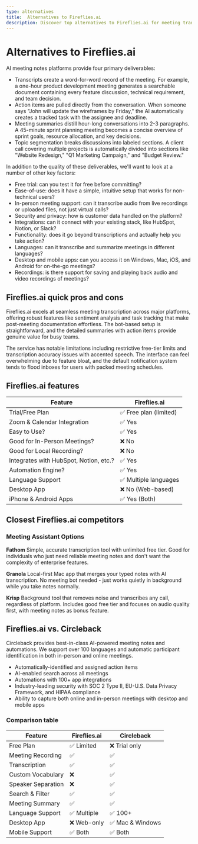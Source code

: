 ```yaml
---
type: alternatives
title:  Alternatives to Fireflies.ai  
description: Discover top alternatives to Fireflies.ai for meeting transcription and analysis. Compare features with Circleback and find the best solution for your needs.
---
```


# Alternatives to Fireflies.ai    
AI meeting notes platforms provide four primary deliverables:  
  
* Transcripts create a word-for-word record of the meeting. For example, a one-hour product development meeting generates a searchable document containing every feature discussion, technical requirement, and team decision.  
* Action items are pulled directly from the conversation. When someone says "John will update the wireframes by Friday," the AI automatically creates a tracked task with the assignee and deadline.  
* Meeting summaries distill hour-long conversations into 2-3 paragraphs. A 45-minute sprint planning meeting becomes a concise overview of sprint goals, resource allocation, and key decisions.  
* Topic segmentation breaks discussions into labeled sections. A client call covering multiple projects is automatically divided into sections like "Website Redesign," "Q1 Marketing Campaign," and "Budget Review."  
  
In addition to the quality of these deliverables, we'll want to look at a number of other key factors:  
  
* Free trial: can you test it for free before committing?  
* Ease-of-use: does it have a simple, intuitive setup that works for non-technical users?  
* In-person meeting support: can it transcribe audio from live recordings or uploaded files, not just virtual calls?  
* Security and privacy: how is customer data handled on the platform?  
* Integrations: can it connect with your existing stack, like HubSpot, Notion, or Slack?  
* Functionality: does it go beyond transcriptions and actually help you take action?  
* Languages: can it transcribe and summarize meetings in different languages?  
* Desktop and mobile apps: can you access it on Windows, Mac, iOS, and Android for on-the-go meetings?  
* Recordings: is there support for saving and playing back audio and video recordings of meetings?    
## Fireflies.ai quick pros and cons    
Fireflies.ai excels at seamless meeting transcription across major platforms, offering robust features like sentiment analysis and task tracking that make post-meeting documentation effortless. The bot-based setup is straightforward, and the detailed summaries with action items provide genuine value for busy teams.

The service has notable limitations including restrictive free-tier limits and transcription accuracy issues with accented speech. The interface can feel overwhelming due to feature bloat, and the default notification system tends to flood inboxes for users with packed meeting schedules.  
## Fireflies.ai features    
| Feature | Fireflies.ai |
|----------|-------------|
| Trial/Free Plan | ✅ Free plan (limited) |
| Zoom & Calendar Integration | ✅ Yes |
| Easy to Use? | ✅ Yes |
| Good for In-Person Meetings? | ❌ No |
| Good for Local Recording? | ❌ No |
| Integrates with HubSpot, Notion, etc.? | ✅ Yes |
| Automation Engine? | ✅ Yes |
| Language Support | ✅ Multiple languages |
| Desktop App | ❌ No (Web-based) |
| iPhone & Android Apps | ✅ Yes (Both) |  
## Closest Fireflies.ai competitors    
### Meeting Assistant Options

**Fathom**
Simple, accurate transcription tool with unlimited free tier. Good for individuals who just need reliable meeting notes and don't want the complexity of enterprise features.

**Granola**
Local-first Mac app that merges your typed notes with AI transcription. No meeting bot needed - just works quietly in background while you take notes normally.

**Krisp**
Background tool that removes noise and transcribes any call, regardless of platform. Includes good free tier and focuses on audio quality first, with meeting notes as bonus feature.  
## Fireflies.ai vs. Circleback  
Circleback provides best-in-class AI-powered meeting notes and automations. We support over 100 languages and automatic participant identification in both in-person and online meetings.  
  
* Automatically-identified and assigned action items  
* AI-enabled search across all meetings  
* Automations with 100+ app integrations  
* Industry-leading security with SOC 2 Type II, EU-U.S. Data Privacy Framework, and HIPAA compliance  
* Ability to capture both online and in-person meetings with desktop and mobile apps    
### Comparison table  
| Feature | Fireflies.ai | Circleback |
|----------|-------------|------------|
| Free Plan | ✅ Limited | ❌ Trial only |
| Meeting Recording | ✅ | ✅ |
| Transcription | ✅ | ✅ |
| Custom Vocabulary | ❌ | ✅ |
| Speaker Separation | ❌ | ✅ |
| Search & Filter | ✅ | ✅ |
| Meeting Summary | ✅ | ✅ |
| Language Support | ✅ Multiple | ✅ 100+ |
| Desktop App | ❌ Web-only | ✅ Mac & Windows |
| Mobile Support | ✅ Both | ✅ Both |